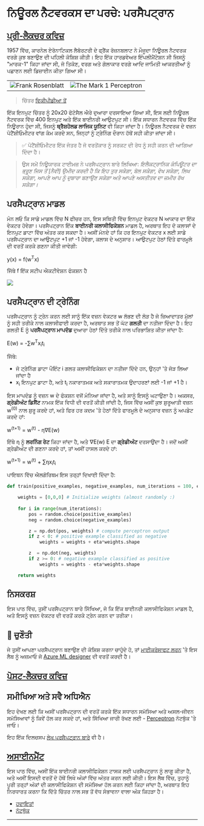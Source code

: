 <!--
CO_OP_TRANSLATOR_METADATA:
{
  "original_hash": "c34cbba802058b6fa267e1a294d4e510",
  "translation_date": "2025-09-23T07:37:40+00:00",
  "source_file": "lessons/3-NeuralNetworks/03-Perceptron/README.md",
  "language_code": "pa"
}
-->
# ਨਿਊਰਲ ਨੈਟਵਰਕਸ ਦਾ ਪਰਚੇ: ਪਰਸੈਪਟ੍ਰਾਨ

## [ਪ੍ਰੀ-ਲੈਕਚਰ ਕਵਿਜ਼](https://ff-quizzes.netlify.app/en/ai/quiz/5)

1957 ਵਿੱਚ, ਕਾਰਨੇਲ ਏਰੋਨਾਟਿਕਲ ਲੈਬੋਰਟਰੀ ਦੇ ਫ੍ਰੈਂਕ ਰੋਜ਼ਨਬਲਾਟ ਨੇ ਮੌਜੂਦਾ ਨਿਊਰਲ ਨੈਟਵਰਕ ਵਰਗੇ ਕੁਝ ਬਣਾਉਣ ਦੀ ਪਹਿਲੀ ਕੋਸ਼ਿਸ਼ ਕੀਤੀ। ਇਹ ਇੱਕ ਹਾਰਡਵੇਅਰ ਇੰਪਲੀਮੈਂਟੇਸ਼ਨ ਸੀ ਜਿਸਨੂੰ "ਮਾਰਕ-1" ਕਿਹਾ ਜਾਂਦਾ ਸੀ, ਜੋ ਤਿਕੋਣ, ਵਰਗ ਅਤੇ ਗੋਲਾਕਾਰ ਵਰਗੇ ਆਦਿ ਜਾਮਿਤੀ ਆਕਰਤੀਆਂ ਨੂੰ ਪਛਾਣਨ ਲਈ ਡਿਜ਼ਾਈਨ ਕੀਤਾ ਗਿਆ ਸੀ।

|      |      |
|--------------|-----------|
|<img src='images/Rosenblatt-wikipedia.jpg' alt='Frank Rosenblatt'/> | <img src='images/Mark_I_perceptron_wikipedia.jpg' alt='The Mark 1 Perceptron' />|

> ਚਿੱਤਰ [ਵਿਕੀਪੀਡੀਆ ਤੋਂ](https://en.wikipedia.org/wiki/Perceptron)

ਇੱਕ ਇਨਪੁਟ ਚਿੱਤਰ ਨੂੰ 20x20 ਫੋਟੋਸੈਲ ਐਰੇ ਦੁਆਰਾ ਦਰਸਾਇਆ ਗਿਆ ਸੀ, ਇਸ ਲਈ ਨਿਊਰਲ ਨੈਟਵਰਕ ਵਿੱਚ 400 ਇਨਪੁਟ ਅਤੇ ਇੱਕ ਬਾਈਨਰੀ ਆਉਟਪੁਟ ਸੀ। ਇੱਕ ਸਧਾਰਨ ਨੈਟਵਰਕ ਵਿੱਚ ਇੱਕ ਨਿਊਰਾਨ ਹੁੰਦਾ ਸੀ, ਜਿਸਨੂੰ **ਥ੍ਰੈਸ਼ਹੋਲਡ ਲਾਜਿਕ ਯੂਨਿਟ** ਵੀ ਕਿਹਾ ਜਾਂਦਾ ਹੈ। ਨਿਊਰਲ ਨੈਟਵਰਕ ਦੇ ਵਜ਼ਨ ਪੋਟੈਂਸ਼ੀਓਮੀਟਰ ਵਾਂਗ ਕੰਮ ਕਰਦੇ ਸਨ, ਜਿਨ੍ਹਾਂ ਨੂੰ ਟ੍ਰੇਨਿੰਗ ਦੌਰਾਨ ਹੱਥੋਂ ਸਹੀ ਕੀਤਾ ਜਾਂਦਾ ਸੀ।

> ✅ ਪੋਟੈਂਸ਼ੀਓਮੀਟਰ ਇੱਕ ਜੰਤਰ ਹੈ ਜੋ ਵਰਤੋਂਕਾਰ ਨੂੰ ਸਰਕਟ ਦੀ ਰੋਧ ਨੂੰ ਸਹੀ ਕਰਨ ਦੀ ਆਗਿਆ ਦਿੰਦਾ ਹੈ।

> ਉਸ ਸਮੇਂ ਨਿਊਯਾਰਕ ਟਾਈਮਜ਼ ਨੇ ਪਰਸੈਪਟ੍ਰਾਨ ਬਾਰੇ ਲਿਖਿਆ: *ਇਲੈਕਟ੍ਰਾਨਿਕ ਕੰਪਿਊਟਰ ਦਾ ਭ੍ਰੂਣ ਜਿਸ ਤੋਂ [ਨੈਵੀ] ਉਮੀਦ ਕਰਦੀ ਹੈ ਕਿ ਇਹ ਤੁਰ ਸਕੇਗਾ, ਬੋਲ ਸਕੇਗਾ, ਵੇਖ ਸਕੇਗਾ, ਲਿਖ ਸਕੇਗਾ, ਆਪਣੇ ਆਪ ਨੂੰ ਦੁਬਾਰਾ ਬਣਾਉਣ ਸਕੇਗਾ ਅਤੇ ਆਪਣੇ ਅਸਤੀਤਵ ਦਾ ਜ਼ਮੀਰ ਰੱਖ ਸਕੇਗਾ।*

## ਪਰਸੈਪਟ੍ਰਾਨ ਮਾਡਲ

ਮੰਨ ਲਓ ਕਿ ਸਾਡੇ ਮਾਡਲ ਵਿੱਚ N ਫੀਚਰ ਹਨ, ਇਸ ਸਥਿਤੀ ਵਿੱਚ ਇਨਪੁਟ ਵੇਕਟਰ N ਆਕਾਰ ਦਾ ਇੱਕ ਵੇਕਟਰ ਹੋਵੇਗਾ। ਪਰਸੈਪਟ੍ਰਾਨ ਇੱਕ **ਬਾਈਨਰੀ ਕਲਾਸੀਫਿਕੇਸ਼ਨ** ਮਾਡਲ ਹੈ, ਅਰਥਾਤ ਇਹ ਦੋ ਕਲਾਸਾਂ ਦੇ ਇਨਪੁਟ ਡਾਟਾ ਵਿੱਚ ਅੰਤਰ ਕਰ ਸਕਦਾ ਹੈ। ਅਸੀਂ ਮੰਨਦੇ ਹਾਂ ਕਿ ਹਰ ਇਨਪੁਟ ਵੇਕਟਰ x ਲਈ ਸਾਡੇ ਪਰਸੈਪਟ੍ਰਾਨ ਦਾ ਆਉਟਪੁਟ +1 ਜਾਂ -1 ਹੋਵੇਗਾ, ਕਲਾਸ ਦੇ ਅਨੁਸਾਰ। ਆਉਟਪੁਟ ਹੇਠਾਂ ਦਿੱਤੇ ਫਾਰਮੂਲੇ ਦੀ ਵਰਤੋਂ ਕਰਕੇ ਗਣਨਾ ਕੀਤੀ ਜਾਵੇਗੀ:

y(x) = f(w<sup>T</sup>x)

ਜਿੱਥੇ f ਇੱਕ ਸਟੀਪ ਐਕਟੀਵੇਸ਼ਨ ਫੰਕਸ਼ਨ ਹੈ

<!-- img src="http://www.sciweavers.org/tex2img.php?eq=f%28x%29%20%3D%20%5Cbegin%7Bcases%7D%0A%20%20%20%20%20%20%20%20%20%2B1%20%26%20x%20%5Cgeq%200%20%5C%5C%0A%20%20%20%20%20%20%20%20%20-1%20%26%20x%20%3C%200%0A%20%20%20%20%20%20%20%5Cend%7Bcases%7D%20%5C%5C%0A&bc=White&fc=Black&im=jpg&fs=12&ff=arev&edit=0" align="center" border="0" alt="f(x) = \begin{cases} +1 & x \geq 0 \\ -1 & x < 0 \end{cases} \\" width="154" height="50" / -->
<img src="images/activation-func.png"/>

## ਪਰਸੈਪਟ੍ਰਾਨ ਦੀ ਟ੍ਰੇਨਿੰਗ

ਪਰਸੈਪਟ੍ਰਾਨ ਨੂੰ ਟ੍ਰੇਨ ਕਰਨ ਲਈ ਸਾਨੂੰ ਇੱਕ ਵਜ਼ਨ ਵੇਕਟਰ w ਲੱਭਣ ਦੀ ਲੋੜ ਹੈ ਜੋ ਜ਼ਿਆਦਾਤਰ ਮੁੱਲਾਂ ਨੂੰ ਸਹੀ ਤਰੀਕੇ ਨਾਲ ਕਲਾਸੀਫਾਈ ਕਰਦਾ ਹੈ, ਅਰਥਾਤ ਸਭ ਤੋਂ ਘੱਟ **ਗਲਤੀ** ਦਾ ਨਤੀਜਾ ਦਿੰਦਾ ਹੈ। ਇਹ ਗਲਤੀ E ਨੂੰ **ਪਰਸੈਪਟ੍ਰਾਨ ਮਾਪਦੰਡ** ਦੁਆਰਾ ਹੇਠਾਂ ਦਿੱਤੇ ਤਰੀਕੇ ਨਾਲ ਪਰਿਭਾਸ਼ਿਤ ਕੀਤਾ ਜਾਂਦਾ ਹੈ:

E(w) = -&sum;w<sup>T</sup>x<sub>i</sub>t<sub>i</sub>

ਜਿੱਥੇ:

* ਜੋ ਟ੍ਰੇਨਿੰਗ ਡਾਟਾ ਪੌਇੰਟ i ਗਲਤ ਕਲਾਸੀਫਿਕੇਸ਼ਨ ਦਾ ਨਤੀਜਾ ਦਿੰਦੇ ਹਨ, ਉਨ੍ਹਾਂ 'ਤੇ ਜੋੜ ਲਿਆ ਜਾਂਦਾ ਹੈ
* x<sub>i</sub> ਇਨਪੁਟ ਡਾਟਾ ਹੈ, ਅਤੇ t<sub>i</sub> ਨਕਾਰਾਤਮਕ ਅਤੇ ਸਕਾਰਾਤਮਕ ਉਦਾਹਰਣਾਂ ਲਈ -1 ਜਾਂ +1 ਹੈ।

ਇਸ ਮਾਪਦੰਡ ਨੂੰ ਵਜ਼ਨ w ਦੇ ਫੰਕਸ਼ਨ ਵਜੋਂ ਮੰਨਿਆ ਜਾਂਦਾ ਹੈ, ਅਤੇ ਸਾਨੂੰ ਇਸਨੂੰ ਘਟਾਉਣਾ ਹੈ। ਅਕਸਰ, **ਗ੍ਰੇਡੀਅੰਟ ਡਿਸੈਂਟ** ਨਾਮਕ ਇੱਕ ਵਿਧੀ ਦੀ ਵਰਤੋਂ ਕੀਤੀ ਜਾਂਦੀ ਹੈ, ਜਿਸ ਵਿੱਚ ਅਸੀਂ ਕੁਝ ਸ਼ੁਰੂਆਤੀ ਵਜ਼ਨ w<sup>(0)</sup> ਨਾਲ ਸ਼ੁਰੂ ਕਰਦੇ ਹਾਂ, ਅਤੇ ਫਿਰ ਹਰ ਕਦਮ 'ਤੇ ਹੇਠਾਂ ਦਿੱਤੇ ਫਾਰਮੂਲੇ ਦੇ ਅਨੁਸਾਰ ਵਜ਼ਨ ਨੂੰ ਅਪਡੇਟ ਕਰਦੇ ਹਾਂ:

w<sup>(t+1)</sup> = w<sup>(t)</sup> - &eta;&nabla;E(w)

ਇੱਥੇ &eta; ਨੂੰ **ਲਰਨਿੰਗ ਰੇਟ** ਕਿਹਾ ਜਾਂਦਾ ਹੈ, ਅਤੇ &nabla;E(w) E ਦਾ **ਗ੍ਰੇਡੀਅੰਟ** ਦਰਸਾਉਂਦਾ ਹੈ। ਜਦੋਂ ਅਸੀਂ ਗ੍ਰੇਡੀਅੰਟ ਦੀ ਗਣਨਾ ਕਰਦੇ ਹਾਂ, ਤਾਂ ਅਸੀਂ ਹਾਸਲ ਕਰਦੇ ਹਾਂ:

w<sup>(t+1)</sup> = w<sup>(t)</sup> + &sum;&eta;x<sub>i</sub>t<sub>i</sub>

ਪਾਇਥਨ ਵਿੱਚ ਐਲਗੋਰਿਥਮ ਇਸ ਤਰ੍ਹਾਂ ਦਿਖਾਈ ਦਿੰਦਾ ਹੈ:

```python
def train(positive_examples, negative_examples, num_iterations = 100, eta = 1):

    weights = [0,0,0] # Initialize weights (almost randomly :)
        
    for i in range(num_iterations):
        pos = random.choice(positive_examples)
        neg = random.choice(negative_examples)

        z = np.dot(pos, weights) # compute perceptron output
        if z < 0: # positive example classified as negative
            weights = weights + eta*weights.shape

        z  = np.dot(neg, weights)
        if z >= 0: # negative example classified as positive
            weights = weights - eta*weights.shape

    return weights
```

## ਨਿਸਕਰਸ਼

ਇਸ ਪਾਠ ਵਿੱਚ, ਤੁਸੀਂ ਪਰਸੈਪਟ੍ਰਾਨ ਬਾਰੇ ਸਿੱਖਿਆ, ਜੋ ਕਿ ਇੱਕ ਬਾਈਨਰੀ ਕਲਾਸੀਫਿਕੇਸ਼ਨ ਮਾਡਲ ਹੈ, ਅਤੇ ਇਸਨੂੰ ਵਜ਼ਨ ਵੇਕਟਰ ਦੀ ਵਰਤੋਂ ਕਰਕੇ ਟ੍ਰੇਨ ਕਰਨ ਦਾ ਤਰੀਕਾ।

## 🚀 ਚੁਣੌਤੀ

ਜੇ ਤੁਸੀਂ ਆਪਣਾ ਪਰਸੈਪਟ੍ਰਾਨ ਬਣਾਉਣ ਦੀ ਕੋਸ਼ਿਸ਼ ਕਰਨਾ ਚਾਹੁੰਦੇ ਹੋ, ਤਾਂ [ਮਾਈਕਰੋਸਾਫਟ ਲਰਨ](https://docs.microsoft.com/en-us/azure/machine-learning/component-reference/two-class-averaged-perceptron?WT.mc_id=academic-77998-cacaste) 'ਤੇ ਇਸ ਲੈਬ ਨੂੰ ਅਜ਼ਮਾਓ ਜੋ [Azure ML designer](https://docs.microsoft.com/en-us/azure/machine-learning/concept-designer?WT.mc_id=academic-77998-cacaste) ਦੀ ਵਰਤੋਂ ਕਰਦੀ ਹੈ।

## [ਪੋਸਟ-ਲੈਕਚਰ ਕਵਿਜ਼](https://ff-quizzes.netlify.app/en/ai/quiz/6)

## ਸਮੀਖਿਆ ਅਤੇ ਸਵੈ ਅਧਿਐਨ

ਇਹ ਦੇਖਣ ਲਈ ਕਿ ਅਸੀਂ ਪਰਸੈਪਟ੍ਰਾਨ ਦੀ ਵਰਤੋਂ ਕਰਕੇ ਇੱਕ ਸਧਾਰਨ ਸਮੱਸਿਆ ਅਤੇ ਅਸਲ-ਜੀਵਨ ਸਮੱਸਿਆਵਾਂ ਨੂੰ ਕਿਵੇਂ ਹੱਲ ਕਰ ਸਕਦੇ ਹਾਂ, ਅਤੇ ਸਿੱਖਿਆ ਜਾਰੀ ਰੱਖਣ ਲਈ - [Perceptron](Perceptron.ipynb) ਨੋਟਬੁੱਕ 'ਤੇ ਜਾਓ।

ਇਹ ਇੱਕ ਦਿਲਚਸਪ [ਲੇਖ ਪਰਸੈਪਟ੍ਰਾਨ ਬਾਰੇ](https://towardsdatascience.com/what-is-a-perceptron-basics-of-neural-networks-c4cfea20c590) ਵੀ ਹੈ।

## [ਅਸਾਈਨਮੈਂਟ](lab/README.md)

ਇਸ ਪਾਠ ਵਿੱਚ, ਅਸੀਂ ਇੱਕ ਬਾਈਨਰੀ ਕਲਾਸੀਫਿਕੇਸ਼ਨ ਟਾਸਕ ਲਈ ਪਰਸੈਪਟ੍ਰਾਨ ਨੂੰ ਲਾਗੂ ਕੀਤਾ ਹੈ, ਅਤੇ ਅਸੀਂ ਇਸਦੀ ਵਰਤੋਂ ਦੋ ਹੱਥੋਂ ਲਿਖੇ ਅੰਕਾਂ ਵਿੱਚ ਅੰਤਰ ਕਰਨ ਲਈ ਕੀਤੀ। ਇਸ ਲੈਬ ਵਿੱਚ, ਤੁਹਾਨੂੰ ਪੂਰੀ ਤਰ੍ਹਾਂ ਅੰਕਾਂ ਦੀ ਕਲਾਸੀਫਿਕੇਸ਼ਨ ਦੀ ਸਮੱਸਿਆ ਹੱਲ ਕਰਨ ਲਈ ਕਿਹਾ ਜਾਂਦਾ ਹੈ, ਅਰਥਾਤ ਇਹ ਨਿਰਧਾਰਤ ਕਰਨਾ ਕਿ ਦਿੱਤੇ ਚਿੱਤਰ ਨਾਲ ਸਭ ਤੋਂ ਵੱਧ ਸੰਭਾਵਨਾ ਵਾਲਾ ਅੰਕ ਕਿਹੜਾ ਹੈ।

* [ਹਦਾਇਤਾਂ](lab/README.md)
* [ਨੋਟਬੁੱਕ](lab/PerceptronMultiClass.ipynb)

---

